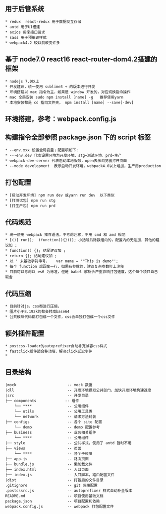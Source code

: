 ## 用于后管系统

    * redux  react-redux 用于数据交互存储
    * antd 用于UI搭建
    * axios 用来接口请求
    * sass 用于预编译样式
    * webpack4.2 较以前改变许多

## 基于 node7.0  react16 react-router-dom4.2搭建的框架

    * nodejs 7.0以上
    * 开发建议，统一使用 sublime3 + 的版本进行开发
    * 环境搭建以 mac 指令为主，如果是 window 开发的，对应切换指令操作
    * mac 全局安装 sudo npm install [name] -g   推荐使用yarn
    * 本地安装都是 cd 指向文件夹， npm install [name] --save[-dev]

## 环境搭建，参考：webpack.config.js

## 构建指令全部参照 package.json 下的 script 标签

    * --env.xxx 设置全局变量；配置项如下：
    * ---env.dev 代表设置环境为开发环境，stg=测试环境，prd=生产
    * webpack-dev-server 代表启动本地服务，open表示浏览器打开页面
    * --mode development  表示启动开发环境，webpack4.0以上增加，生产用production


## 打包配置

    * [启动开发环境] npm run dev 或yarn run dev  以下类似
    * [打测试包] npm run stg
    * [打生产包] npm run prd

## 代码规范

    * 统一使用 webpack 推荐语法，不考虑迁移，不用 cmd 和 amd 规范
    * [()] run();  (function(){})(); 小括号后除数组内的，配置内的无法加，其他的建议加 ;
    * function() {}; 结尾建议加 ;
    * return {}; 结尾建议加 ;
    * 以 ' 未基础字符串号，   var name = '"This is demo"';
    * 每个 function 后回车一行，如果有参数的，建议复杂参数打上注释
    * 目前可以考虑以 es6 为标准，但是 babel 解析会严重影响打包速度，这个每个项目自己取舍

## 代码压缩

    * 目前针对js，css都进行压缩， 
    * 图片小于8.192k的都会转成base64
    * 公共模块代码都打包成一个文件，css会单独打包成一个css文件	

##  额外插件配置

    * postcss-loader的autoprefixer自动补充兼容css样式 
    * fastclick插件适合移动端，解决click延迟事件
    * 


## 目录结构

```
|mock                       -- mock 数据
|dll                        -- 开发环境提取公共部门，加快开发环境构建速度
|src                        -- 开发目录
├── components             -- 组件
    └── ****                -- 公用组件
    └── utils               -- 公用工具类
    └── network             -- 请求方法封装
├── configs                 -- 各个 site 配置
    └── demo                -- demo 配置参考
├── business                -- 业务相关组件
    └── ****                -- 公用组件
├── style                   -- 公共样式，使用了 antd 暂时不用
├── views                   -- 页面
    └── ****                -- 各个子模块
├── app.js                  -- 路由页面
├── bundle.js               -- 懒加载文件
├── index.html              -- 入口页面
├── index.js                -- 入口脚本，路由配置文件
|dist                       -- 打包后的文件目录
.gitignore                  -- git 忽略配置
.postcssrc.js               -- autoprefixer 样式自动补全版本
README.md                   -- 项目使用基础文档
package.json                -- 项目配置和依赖
webpack.config.js           -- webpack 打包配置文件
